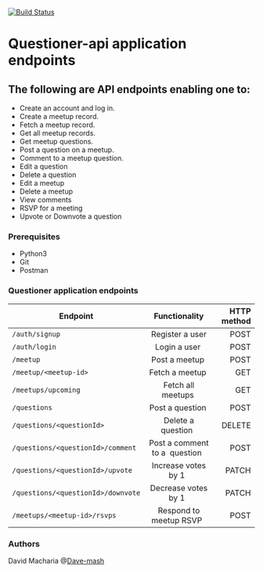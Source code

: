 [![Build Status](https://travis-ci.org/Dave-mash/Questioner-api.svg?branch=develop)](https://travis-ci.org/Dave-mash/Questioner-api)
# Questioner-api application endpoints
## The following are API endpoints enabling one to:
* Create an account and log in.
* Create a meetup record.
* Fetch a meetup record.
* Get all meetup records.
* Get meetup questions.
* Post a question on a meetup.
* Comment to a meetup question.
* Edit a question
* Delete a question
* Edit a meetup
* Delete a meetup
* View comments
* RSVP for a meeting
* Upvote or Downvote a question
### Prerequisites
* Python3
* Git
* Postman
### Questioner application endpoints
| Endpoint        | Functionality           | HTTP method  |
| ------------- |:-------------:| -----:|
| `/auth/signup`      | Register a user | POST |
| `/auth/login`      | Login a user       |   POST |
| `/meetup` | Post a meetup       |    POST |
| `/meetup/<meetup-id>` | Fetch a meetup       |    GET |
| `/meetups/upcoming` | Fetch all meetups       |    GET |
| `/questions` | Post a question       |    POST |
| `/questions/<questionId>` | Delete a question        |    DELETE |
| `/questions/<questionId>/comment` | Post a comment to a  question        |    POST |
| `/questions/<questionId>/upvote` | Increase votes by 1        |    PATCH |
| `/questions/<questionId>/downvote` | Decrease votes by 1        |    PATCH |
| `/meetups/<meetup-id>/rsvps` | Respond to meetup RSVP        |    POST |

### Authors
David Macharia @[Dave-mash](https://github.com/Dave-mash)
